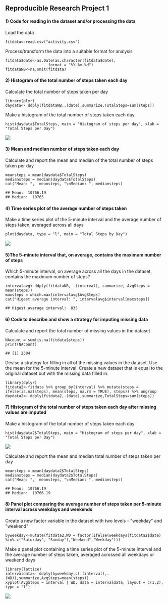 Reproducible Research Project 1
-------------------------------

#### 1) Code for reading in the dataset and/or processing the data

Load the data

    fitdata<-read.csv("activity.csv")

Process/transform the data into a suitable format for analysis

    fitdata$date<-as.Date(as.character(fitdata$date), 
                       format = "%Y-%m-%d")
    fitdataNB<-na.omit(fitdata)

#### 2) Histogram of the total number of steps taken each day

Calculate the total number of steps taken per day

    library(plyr)
    daydata<- ddply(fitdataNB,.(date),summarize,TotalSteps=sum(steps))

Make a histogram of the total number of steps taken each day

    hist(daydata$TotalSteps, main = "Histogram of steps per day", xlab = "Total Steps per Day")

![](PA1_template_files/figure-markdown_strict/unnamed-chunk-4-1.png)

#### 3) Mean and median number of steps taken each day

Calculate and report the mean and median of the total number of steps
taken per day

    meansteps = mean(daydata$TotalSteps)
    mediansteps = median(daydata$TotalSteps)
    cat("Mean: ",  meansteps, "\nMedian: ", mediansteps)

    ## Mean:  10766.19 
    ## Median:  10765

#### 4) Time series plot of the average number of steps taken

Make a time series plot of the 5-minute interval and the average number
of steps taken, averaged across all days

    plot(daydata, type = "l", main = "Total Steps by Day")

![](PA1_template_files/figure-markdown_strict/unnamed-chunk-6-1.png)

#### 5)The 5-minute interval that, on average, contains the maximum number of steps

Which 5-minute interval, on average across all the days in the dataset,
contains the maximum number of steps?

    intervalavg<-ddply(fitdataNB, .(interval), summarize, AvgSteps = mean(steps))
    maxsteps = which.max(intervalavg$AvgSteps)
    cat("Higest average interval: ", intervalavg$interval[maxsteps])

    ## Higest average interval:  835

#### 6) Code to describe and show a strategy for imputing missing data

Calculate and report the total number of missing values in the dataset

    NAcount = sum(is.na(fitdata$steps))
    print(NAcount)

    ## [1] 2304

Devise a strategy for filling in all of the missing values in the
dataset. Use the mean for the 5-minute interval. Create a new dataset
that is equal to the original dataset but with the missing data filled
in.

    library(dplyr)
    fitdata2<-fitdata %>% group_by(interval) %>% mutate(steps = ifelse(is.na(steps), mean(steps, na.rm = TRUE), steps)) %>% ungroup
    daydata2<- ddply(fitdata2,.(date),summarize,TotalSteps=sum(steps))

#### 7) Histogram of the total number of steps taken each day after missing values are imputed

Make a histogram of the total number of steps taken each day

    hist(daydata2$TotalSteps, main = "Histogram of steps per day", xlab = "Total Steps per Day")

![](PA1_template_files/figure-markdown_strict/unnamed-chunk-10-1.png)

Calculate and report the mean and median total number of steps taken per
day

    meansteps = mean(daydata2$TotalSteps)
    mediansteps = median(daydata2$TotalSteps)
    cat("Mean: ",  meansteps, "\nMedian: ", mediansteps)

    ## Mean:  10766.19 
    ## Median:  10766.19

#### 8) Panel plot comparing the average number of steps taken per 5-minute interval across weekdays and weekends

Create a new factor variable in the dataset with two levels - "weekday"
and "weekend"

    byweekday<-mutate(fitdata2,WD = factor(ifelse(weekdays(fitdata2$date) %in% c("Saturday", "Sunday"),"Weekend","Weekday")))

Make a panel plot containing a time series plot of the 5-minute interval
and the average number of steps taken, averaged acrossed all weekdays or
weekend days

    library(lattice)
    intervaldata<- ddply(byweekday,c(.(interval),.(WD)),summarize,AvgSteps=mean(steps))
    xyplot(AvgSteps ~ interval | WD, data = intervaldata, layout = c(1,2), type = "l")

![](PA1_template_files/figure-markdown_strict/unnamed-chunk-13-1.png)
